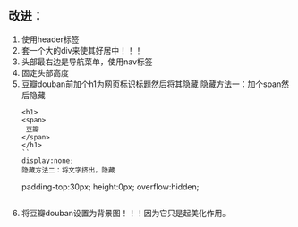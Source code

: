 ## 改进：
1. 使用header标签
2. 套一个大的div来使其好居中！！！
3. 头部最右边是导航菜单，使用nav标签
4. 固定头部高度
5. 豆瓣douban前加个h1为网页标识标题然后将其隐藏
   隐藏方法一：加个span然后隐藏
   ```
   <h1>
   <span>
    豆瓣
   </span>
   </h1>
   ``
   display:none;
   隐藏方法二：将文字挤出，隐藏
   ```
   padding-top:30px;
   height:0px;
   overflow:hidden;
   ```

6. 将豆瓣douban设置为背景图！！！因为它只是起美化作用。